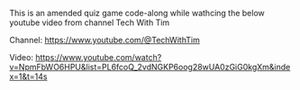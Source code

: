 This is an amended quiz game code-along while wathcing the below youtube video from channel Tech With Tim

Channel: https://www.youtube.com/@TechWithTim 

Video: https://www.youtube.com/watch?v=NpmFbWO6HPU&list=PL6fcoQ_2vdNGKP6oog28wUA0zGiG0kgXm&index=1&t=14s
